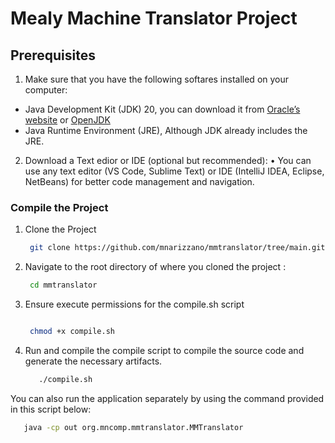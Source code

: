 # Mealy Machine Translator Project 


## Prerequisites 

1. Make sure that you have the following softares installed on your computer:

- Java Development Kit (JDK) 20, you can download it from [Oracle’s website](https://www.oracle.com/java/technologies/javase/jdk20-archive-downloads.html) or [OpenJDK](https://jdk.java.net/20/)
- Java Runtime Environment (JRE), Although JDK already includes the JRE.
 2. Download a Text edior or IDE (optional but recommended):
	•	You can use any text editor (VS Code, Sublime Text) or IDE (IntelliJ IDEA, Eclipse, NetBeans) for better code management and navigation. 

### Compile the Project

1. Clone the Project
    ```bash
     git clone https://github.com/mnarizzano/mmtranslator/tree/main.git


3. Navigate to the root directory of where you cloned the project :
    ```bash
     cd mmtranslator


4. Ensure execute permissions for the  compile.sh  script
   ```bash

    chmod +x compile.sh


5. Run and compile the compile script to compile the source code and generate the necessary artifacts.
    ```bash
       ./compile.sh

You can also run the application separately by using the command provided in this script below:
 ```bash
    java -cp out org.mncomp.mmtranslator.MMTranslator
